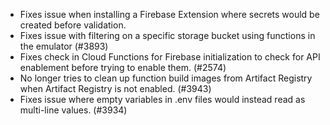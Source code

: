 - Fixes issue when installing a Firebase Extension where secrets would be created before validation.
- Fixes issue with filtering on a specific storage bucket using functions in the emulator (#3893)
- Fixes check in Cloud Functions for Firebase initialization to check for API enablement before trying to enable them. (#2574)
- No longer tries to clean up function build images from Artifact Registry when Artifact Registry is not enabled. (#3943)
- Fixes issue where empty variables in .env files would instead read as multi-line values. (#3934)
